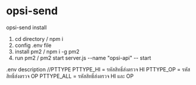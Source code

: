 # opsi-send
opsi-send
install 
1. cd directory / npm i
2. config .env file
3. install pm2 / npm i -g pm2
4. run pm2 / pm2 start server.js --name "opsi-api" -- start

.env description
//PTTYPE
PTTYPE_HI = รหัสสิทธิ์ส่งตรวจ HI
PTTYPE_OP = รหัสสิทธิ์ส่งตรวจ OP
PTTYPE_ALL = รหัสสิทธิ์ส่งตรวจ HI และ OP
